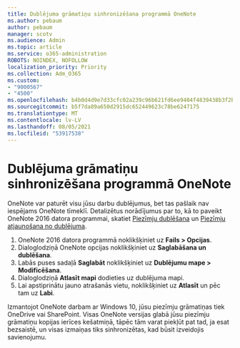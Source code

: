 ```yaml
---
title: Dublējuma grāmatiņu sinhronizēšana programmā OneNote
ms.author: pebaum
author: pebaum
manager: scotv
ms.audience: Admin
ms.topic: article
ms.service: o365-administration
ROBOTS: NOINDEX, NOFOLLOW
localization_priority: Priority
ms.collection: Adm_O365
ms.custom:
- "9000567"
- "4500"
ms.openlocfilehash: b4b0d4d9e7d33cfc02a239c96b621fd6ee9404f4839438b3f2b194ceda54658c
ms.sourcegitcommit: b5f7da89a650d2915dc652449623c78be6247175
ms.translationtype: MT
ms.contentlocale: lv-LV
ms.lasthandoff: 08/05/2021
ms.locfileid: "53917538"
---
```

# <a name="backup-notebooks-in-onenote"></a>Dublējuma grāmatiņu sinhronizēšana programmā OneNote

OneNote var paturēt visu jūsu darbu dublējumus, bet tas pašlaik nav iespējams OneNote tīmeklī. Detalizētus norādījumus par to, kā to paveikt OneNote 2016 datora programmai, skatiet [Piezīmju dublēšana](https://support.office.com/article/back-up-notes-f58b34b0-611d-435e-87fa-7942a1767af4#id0eaabaaa=2016,_2013,_2010) un [Piezīmju atjaunošana no dublējuma](https://support.microsoft.com/office/5daf9cb0-6769-4998-a5de-f044fdd0d831).

1. OneNote 2016 datora programmā noklikšķiniet uz **Fails > Opcijas**.
2. Dialoglodziņā OneNote opcijas noklikšķiniet uz **Saglabāšana un dublēšana**.
3. Labās puses sadaļā **Saglabāt** noklikšķiniet uz **Dublējumu mape > Modificēšana**.
4. Dialoglodziņā **Atlasīt mapi** dodieties uz dublējuma mapi.
5. Lai apstiprinātu jauno atrašanās vietu, noklikšķiniet uz **Atlasīt** un pēc tam uz **Labi**.

Izmantojot OneNote darbam ar Windows 10, jūsu piezīmju grāmatiņas tiek OneDrive vai SharePoint. Visas OneNote versijas glabā jūsu piezīmju grāmatiņu kopijas ierīces kešatmiņā, tāpēc tām varat piekļūt pat tad, ja esat bezsaistē, un visas izmaiņas tiks sinhronizētas, kad būsit izveidojis savienojumu.

